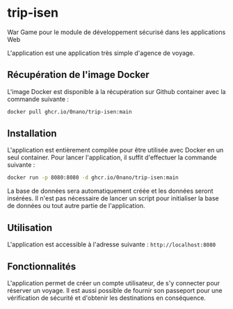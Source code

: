 # trip-isen
War Game pour le module de développement sécurisé dans les applications Web

L'application est une application très simple d'agence de voyage. 

## Récupération de l'image Docker
L'image Docker est disponible à la récupération sur Github container avec la commande suivante :
```bash
docker pull ghcr.io/0nano/trip-isen:main
```

## Installation
L'application est entièrement compilée pour être utilisée avec Docker en un seul container. Pour lancer l'application, il suffit d'effectuer la commande suivante :
```bash
docker run -p 8080:8080 -d ghcr.io/0nano/trip-isen:main
```
La base de données sera automatiquement créée et les données seront insérées. Il n'est pas nécessaire de lancer un script pour initialiser la base de données ou tout autre partie de l'application.

## Utilisation
L'application est accessible à l'adresse suivante : `http://localhost:8080`

## Fonctionnalités
L'application permet de créer un compte utilisateur, de s'y connecter pour réserver un voyage. Il est aussi possible de fournir son passeport pour une vérification de sécurité et d'obtenir les destinations en conséquence.
